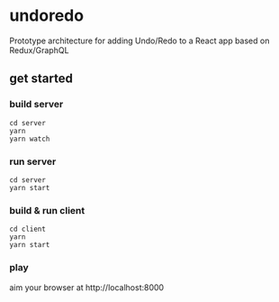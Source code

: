 # undoredo

Prototype architecture for adding Undo/Redo to a React app based on Redux/GraphQL

## get started

### build server
```
cd server
yarn
yarn watch
```

### run server
```
cd server
yarn start
```

### build & run client
```
cd client
yarn
yarn start
```

### play
aim your browser at http://localhost:8000
